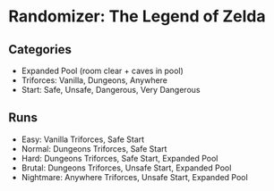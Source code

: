 # Randomizer: The Legend of Zelda
## Categories
- Expanded Pool (room clear + caves in pool)
- Triforces: Vanilla, Dungeons, Anywhere
- Start: Safe, Unsafe, Dangerous, Very Dangerous

## Runs
- Easy: Vanilla Triforces, Safe Start
- Normal: Dungeons Triforces, Safe Start
- Hard: Dungeons Triforces, Safe Start, Expanded Pool
- Brutal: Dungeons Triforces, Unsafe Start, Expanded Pool
- Nightmare: Anywhere Triforces, Unsafe Start, Expanded Pool